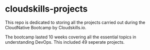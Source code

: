 # cloudskills-projects
This repo is dedicated to storing all the projects carried out during the CloudNative Bootcamp by Cloudskills.io.

The bootcamp lasted 10 weeks covering all the essential topics in understanding DevOps. This included 49 seperate projects.
